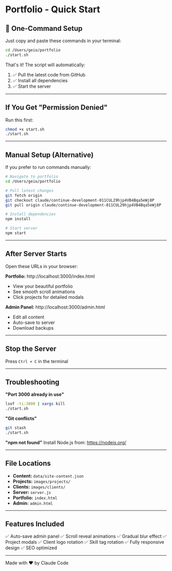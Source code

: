 # Portfolio - Quick Start

## 🚀 One-Command Setup

Just copy and paste these commands in your terminal:

```bash
cd /Users/geio/portfolio
./start.sh
```

That's it! The script will automatically:
1. ✅ Pull the latest code from GitHub
2. ✅ Install all dependencies
3. ✅ Start the server

---

## If You Get "Permission Denied"

Run this first:
```bash
chmod +x start.sh
./start.sh
```

---

## Manual Setup (Alternative)

If you prefer to run commands manually:

```bash
# Navigate to portfolio
cd /Users/geio/portfolio

# Pull latest changes
git fetch origin
git checkout claude/continue-development-011CUL29hjp4VB4Bqa5eWj8P
git pull origin claude/continue-development-011CUL29hjp4VB4Bqa5eWj8P

# Install dependencies
npm install

# Start server
npm start
```

---

## After Server Starts

Open these URLs in your browser:

**Portfolio:** http://localhost:3000/index.html
- View your beautiful portfolio
- See smooth scroll animations
- Click projects for detailed modals

**Admin Panel:** http://localhost:3000/admin.html
- Edit all content
- Auto-save to server
- Download backups

---

## Stop the Server

Press `Ctrl + C` in the terminal

---

## Troubleshooting

**"Port 3000 already in use"**
```bash
lsof -ti:3000 | xargs kill
./start.sh
```

**"Git conflicts"**
```bash
git stash
./start.sh
```

**"npm not found"**
Install Node.js from: https://nodejs.org/

---

## File Locations

- **Content:** `data/site-content.json`
- **Projects:** `images/projects/`
- **Clients:** `images/clients/`
- **Server:** `server.js`
- **Portfolio:** `index.html`
- **Admin:** `admin.html`

---

## Features Included

✅ Auto-save admin panel
✅ Scroll reveal animations
✅ Gradual blur effect
✅ Project modals
✅ Client logo rotation
✅ Skill tag rotation
✅ Fully responsive design
✅ SEO optimized

---

Made with ❤️ by Claude Code
